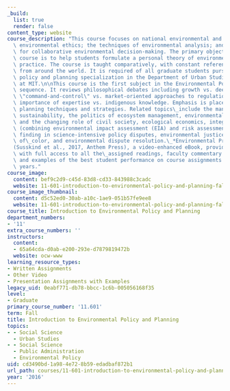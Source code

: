 ```yaml
---
_build:
  list: true
  render: false
content_type: website
course_description: "This course focuses on national environmental and energy policy-making;\
  \ environmental ethics; the techniques of environmental analysis; and strategies\
  \ for collaborative environmental decision-making. The primary objective of the\
  \ course is to help students formulate a personal theory of environmental planning\
  \ practice. The course is taught comparatively, with constant references to examples\
  \ from around the world. It is required of all graduate students pursuing an environmental\
  \ policy and planning specialization in the Department of Urban Studies and Planning\
  \ at MIT.\n\nThis course is the first subject in the Environmental Policy and Planning\
  \ sequence. It reviews philosophical debates including growth vs. deep ecology,\
  \ \"command-and-control\" vs. market-oriented approaches to regulation, and the\
  \ importance of expertise vs. indigenous knowledge. Emphasis is placed on environmental\
  \ planning techniques and strategies. Related topics\_include the management of\
  \ sustainability, the politics of ecosystem management, environmental governance\
  \ and the changing role of civil society, ecological economics, integrated\_assessment\
  \ (combining environmental impact assessment (EIA) and risk assessment), joint fact\
  \ finding in science-intensive policy disputes, environmental justice in poor communities\
  \ of\_color, and environmental dispute resolution.\_*Environmental Problem-Solving*\_\
  (Susskind et al., 2017, Anthem Press), a video-enhanced eBook, provides students\
  \ with full access to all the\_assigned readings, faculty commentary on the readings,\
  \ and examples of the best student performance on course assignments in previous\
  \ years."
course_image:
  content: bef9c2d9-c45d-83d8-cd33-843988c3cadc
  website: 11-601-introduction-to-environmental-policy-and-planning-fall-2016
course_image_thumbnail:
  content: d5c52ed0-30ab-a10c-1ae9-051b57fe9ee8
  website: 11-601-introduction-to-environmental-policy-and-planning-fall-2016
course_title: Introduction to Environmental Policy and Planning
department_numbers:
- '11'
extra_course_numbers: ''
instructors:
  content:
  - 65a64cda-d0ab-e200-293e-d7879819472b
  website: ocw-www
learning_resource_types:
- Written Assignments
- Other Video
- Presentation Assignments with Examples
legacy_uid: 0eabf771-db78-bbcc-1c6b-005056168f35
level:
- Graduate
primary_course_number: '11.601'
term: Fall
title: Introduction to Environmental Policy and Planning
topics:
- - Social Science
  - Urban Studies
- - Social Science
  - Public Administration
  - Environmental Policy
uid: cd3490bd-1a98-4e72-8b59-edadbaf872b1
url_path: courses/11-601-introduction-to-environmental-policy-and-planning-fall-2016
year: '2016'
---
```

